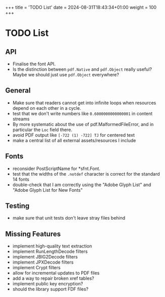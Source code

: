 +++
title = 'TODO List'
date = 2024-08-31T18:43:34+01:00
weight = 100
+++

# TODO List

## API

- Finalise the font API.
- Is the distinction between `pdf.Native` and `pdf.Object` really useful?
  Maybe we should just use `pdf.Object` everywhere?

## General

- Make sure that readers cannot get into infinite loops when resources
  depend on each other in a cycle.
- test that we don't write numbers like `0.6000000000000001` in content streams
- By more systematic about the use of pdf.MalformedFileError, and in
  particular the `Loc` field there.
- avoid PDF output like `[-722 (1) -722] TJ` for centered text
- make a central list of all external assets/resources I include

## Fonts

- reconsider PostScriptName for *sfnt.Font.
- test that the widths of the `.notdef` character is correct for the
  standard 14 fonts
- double-check that I am correctly using the "Adobe Glyph List" and "Adobe
  Glyph List for New Fonts"

## Testing

- make sure that unit tests don't leave stray files behind

## Missing Features

- implement high-quality text extraction
- implement RunLengthDecode filters
- implement JBIG2Decode filters
- implement JPXDecode filters
- implement Crypt filters
- allow for incremental updates to PDF files
- add a way to repair broken xref tables?
- implement public key encryption?
- should the library support FDF files?
